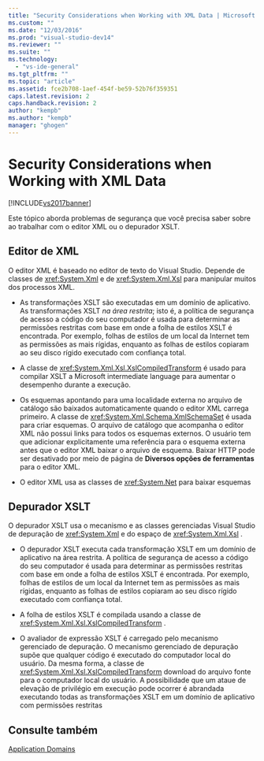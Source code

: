 ```yaml
---
title: "Security Considerations when Working with XML Data | Microsoft Docs"
ms.custom: ""
ms.date: "12/03/2016"
ms.prod: "visual-studio-dev14"
ms.reviewer: ""
ms.suite: ""
ms.technology: 
  - "vs-ide-general"
ms.tgt_pltfrm: ""
ms.topic: "article"
ms.assetid: fce2b708-1aef-454f-be59-52b76f359351
caps.latest.revision: 2
caps.handback.revision: 2
author: "kempb"
ms.author: "kempb"
manager: "ghogen"
---
```

# Security Considerations when Working with XML Data
[!INCLUDE[vs2017banner](../code-quality/includes/vs2017banner.md)]

Este tópico aborda problemas de segurança que você precisa saber sobre ao trabalhar com o editor XML ou o depurador XSLT.  
  
## Editor de XML  
 O editor XML é baseado no editor de texto do Visual Studio.  Depende de classes de <xref:System.Xml> e de <xref:System.Xml.Xsl> para manipular muitos dos processos XML.  
  
-   As transformações XSLT são executadas em um domínio de aplicativo.  As transformações XSLT *na área restrita*; isto é, a política de segurança de acesso a código do seu computador é usada para determinar as permissões restritas com base em onde a folha de estilos XSLT é encontrada.  Por exemplo, folhas de estilos de um local da Internet tem as permissões as mais rígidas, enquanto as folhas de estilos copiaram ao seu disco rígido executado com confiança total.  
  
-   A classe de <xref:System.Xml.Xsl.XslCompiledTransform> é usado para compilar XSLT a Microsoft intermediate language para aumentar o desempenho durante a execução.  
  
-   Os esquemas apontando para uma localidade externa no arquivo de catálogo são baixados automaticamente quando o editor XML carrega primeiro.  A classe de <xref:System.Xml.Schema.XmlSchemaSet> é usada para criar esquemas.  O arquivo de catálogo que acompanha o editor XML não possui links para todos os esquemas externos.  O usuário tem que adicionar explicitamente uma referência para o esquema externa antes que o editor XML baixar o arquivo de esquema.  Baixar HTTP pode ser desativado por meio de página de **Diversos opções de ferramentas** para o editor XML.  
  
-   O editor XML usa as classes de <xref:System.Net> para baixar esquemas  
  
## Depurador XSLT  
 O depurador XSLT usa o mecanismo e as classes gerenciadas Visual Studio de depuração de <xref:System.Xml> e do espaço de <xref:System.Xml.Xsl> .  
  
-   O depurador XSLT executa cada transformação XSLT em um domínio de aplicativo na área restrita.  A política de segurança de acesso a código do seu computador é usada para determinar as permissões restritas com base em onde a folha de estilos XSLT é encontrada.  Por exemplo, folhas de estilos de um local da Internet tem as permissões as mais rígidas, enquanto as folhas de estilos copiaram ao seu disco rígido executado com confiança total.  
  
-   A folha de estilos XSLT é compilada usando a classe de <xref:System.Xml.Xsl.XslCompiledTransform> .  
  
-   O avaliador de expressão XSLT é carregado pelo mecanismo gerenciado de depuração.  O mecanismo gerenciado de depuração supõe que qualquer código é executado do computador local do usuário.  Da mesma forma, a classe de <xref:System.Xml.Xsl.XslCompiledTransform> download do arquivo fonte para o computador local do usuário.  A possibilidade que um ataue de elevação de privilégio em execução pode ocorrer é abrandada executando todas as transformações XSLT em um domínio de aplicativo com permissões restritas  
  
## Consulte também  
 [Application Domains](http://msdn.microsoft.com/pt-br/39e57d07-a740-4cd4-ae82-e119ea3856c1)